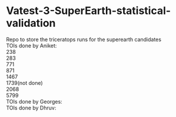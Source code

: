 # Vatest-3-SuperEarth-statistical-validation
Repo to store the triceratops runs for the superearth candidates  
TOIs done by Aniket:  
238  
283  
771  
871  
1467  
1739(not done)  
2068  
5799  
TOIs done by Georges:  
TOIs done by Dhruv:  
